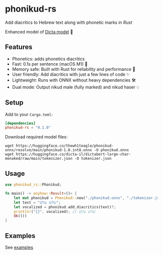 # phonikud-rs

Add diacritics to Hebrew text along with phonetic marks in _Rust_

Enhanced model of [Dicta model](https://huggingface.co/dicta-il/dictabert-large-char-menaked) 🤗

## Features

- Phonetics: adds phonetics diacritics
- Fast: 0.1s per sentence (macOS M1) 🚀
- Memory safe: Built with Rust for reliability and performance 🦀
- User friendly: Add diacritics with just a few lines of code ✨
- Lightweight: Runs with ONNX without heavy dependencies 🛠️
- Dual mode: Output nikud male (fully marked) and nikud haser 💡

## Setup

Add to your `Cargo.toml`:

```toml
[dependencies]
phonikud-rs = "0.1.0"
```

Download required model files:

```console
wget https://huggingface.co/thewh1teagle/phonikud-onnx/resolve/main/phonikud-1.0.int8.onnx -O phonikud.onnx
wget https://huggingface.co/dicta-il/dictabert-large-char-menaked/raw/main/tokenizer.json -O tokenizer.json
```

## Usage

```rust
use phonikud_rs::Phonikud;

fn main() -> anyhow::Result<()> {
    let mut phonikud = Phonikud::new("./phonikud.onnx", "./tokenizer.json")?;
    let text = "שלום עולם";
    let vocalized = phonikud.add_diacritics(text)?;
    println!("{}", vocalized); // שָׁלוֹם עוֹלָם
    Ok(())
}
```

## Examples

See [examples](examples)
